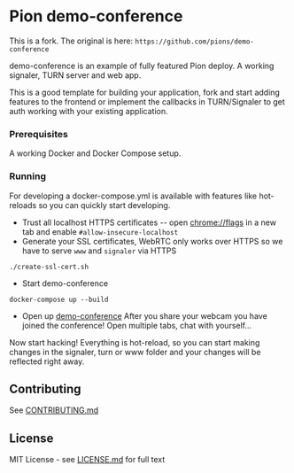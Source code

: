 # Pion demo-conference

This is a fork. The original is here: `https://github.com/pions/demo-conference`

demo-conference is an example of fully featured Pion deploy. A working signaler, TURN server and web app.

This is a good template for building your application, fork and start adding features to the frontend or implement
the callbacks in TURN/Signaler to get auth working with your existing application.

### Prerequisites
A working Docker and Docker Compose setup.

### Running
For developing a docker-compose.yml is available with features like hot-reloads so you can quickly start developing.

* Trust all localhost HTTPS certificates --  open [chrome://flags](chrome://flags/#allow-insecure-localhost) in a new tab and enable `#allow-insecure-localhost`
* Generate your SSL certificates, WebRTC only works over HTTPS so we have to serve `www` and `signaler` via HTTPS
```
./create-ssl-cert.sh
```
* Start demo-conference
```
docker-compose up --build
```
* Open up [demo-conference](https://localhost:5000/) After you share your webcam you have joined the conference! Open multiple tabs, chat with yourself...

Now start hacking! Everything is hot-reload, so you can start making changes in the signaler, turn or www folder and your changes will be reflected right away.

## Contributing
See [CONTRIBUTING.md](CONTRIBUTING.md)

## License
MIT License - see [LICENSE.md](LICENSE.md) for full text
